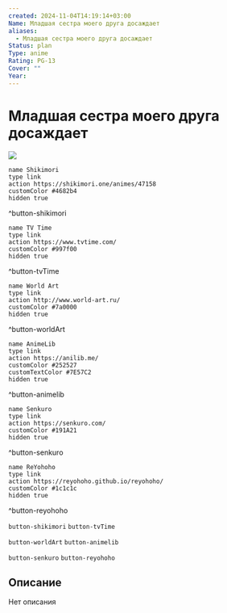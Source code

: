 ```yaml
---
created: 2024-11-04T14:19:14+03:00
Name: Младшая сестра моего друга досаждает
aliases:
  - Младшая сестра моего друга досаждает
Status: plan
Type: anime
Rating: PG-13
Cover: ""
Year: 
---
```


# Младшая сестра моего друга досаждает

![](https://nyaa.shikimori.one/uploads/poster/animes/47158/8442c13181129e3bf48b42a7b964988f.jpeg)

```button
name Shikimori
type link
action https://shikimori.one/animes/47158
customColor #4682b4
hidden true
```
^button-shikimori

```button
name TV Time
type link
action https://www.tvtime.com/
customColor #997f00
hidden true
```
^button-tvTime

```button
name World Art
type link
action http://www.world-art.ru/
customColor #7a0000
hidden true
```
^button-worldArt

```button
name AnimeLib
type link
action https://anilib.me/
customColor #252527
customTextColor #7E57C2
hidden true
```
^button-animelib

```button
name Senkuro
type link
action https://senkuro.com/
customColor #191A21
hidden true
```
^button-senkuro

```button
name ReYohoho
type link
action https://reyohoho.github.io/reyohoho/
customColor #1c1c1c
hidden true
```
^button-reyohoho

`button-shikimori` `button-tvTime`

`button-worldArt` `button-animelib`

`button-senkuro` `button-reyohoho`

## Описание

Нет описания
